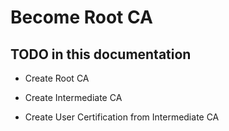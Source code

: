 # Become Root CA

## TODO in this documentation

- Create Root CA

- Create Intermediate CA

- Create User Certification from Intermediate CA

